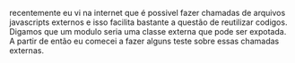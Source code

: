 recentemente eu vi na internet que é possivel fazer chamadas de arquivos javascripts externos e isso facilita bastante a questão de reutilizar codigos.
Digamos que um modulo seria uma classe externa que pode ser expotada. A partir de então eu comecei a fazer alguns teste sobre essas chamadas externas. 
